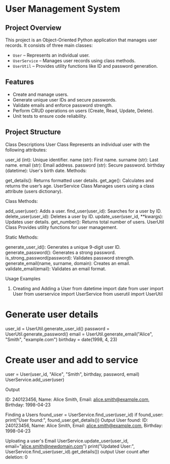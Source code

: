 # User Management System  

## **Project Overview**
This project is an Object-Oriented Python application that manages user records. It consists of three main classes:  
- `User` – Represents an individual user.  
- `UserService` – Manages user records using class methods.  
- `UserUtil` – Provides utility functions like ID and password generation.  

## **Features**
- Create and manage users.
- Generate unique user IDs and secure passwords.
- Validate emails and enforce password strength.
- Perform CRUD operations on users (Create, Read, Update, Delete).
- Unit tests to ensure code reliability.

## **Project Structure**
Class Descriptions
User Class
Represents an individual user with the following attributes:

user_id (int): Unique identifier.
name (str): First name.
surname (str): Last name.
email (str): Email address.
password (str): Secure password.
birthday (datetime): User's birth date.
Methods:

get_details(): Returns formatted user details.
get_age(): Calculates and returns the user’s age.
UserService Class
Manages users using a class attribute (users dictionary).

Class Methods:

add_user(user): Adds a user.
find_user(user_id): Searches for a user by ID.
delete_user(user_id): Deletes a user by ID.
update_user(user_id, **kwargs): Updates user details.
get_number(): Returns total number of users.
UserUtil Class
Provides utility functions for user management.

Static Methods:

generate_user_id(): Generates a unique 9-digit user ID.
generate_password(): Generates a strong password.
is_strong_password(password): Validates password strength.
generate_email(name, surname, domain): Creates an email.
validate_email(email): Validates an email format.

Usage Examples
1. Creating and Adding a User
from datetime import date
from user import User
from userservice import UserService
from userutil import UserUtil

# Generate user details
user_id = UserUtil.generate_user_id()
password = UserUtil.generate_password()
email = UserUtil.generate_email("Alice", "Smith", "example.com")
birthday = date(1998, 4, 23)

# Create user and add to service
user = User(user_id, "Alice", "Smith", birthday, password, email)
UserService.add_user(user)


Output

ID: 240123456, Name: Alice Smith, Email: alice.smith@example.com, Birthday: 1998-04-23

Finding a Users
found_user = UserService.find_user(user_id)
if found_user:
    print("User found:", found_user.get_details())
Output
User found: ID: 240123456, Name: Alice Smith, Email: alice.smith@example.com, Birthday: 1998-04-23

Uploating a user's Email
UserService.update_user(user_id, email="alice.smith@newdomain.com")
print("Updated User:", UserService.find_user(user_id).get_details())
output
User count after deletion: 0

